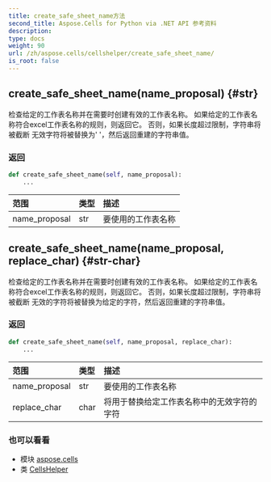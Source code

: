 ```yaml
---
title: create_safe_sheet_name方法
second_title: Aspose.Cells for Python via .NET API 参考资料
description:
type: docs
weight: 90
url: /zh/aspose.cells/cellshelper/create_safe_sheet_name/
is_root: false
---
```

##  create_safe_sheet_name(name_proposal) {#str}
检查给定的工作表名称并在需要时创建有效的工作表名称。
如果给定的工作表名称符合excel工作表名称的规则，则返回它。
否则，如果长度超过限制，字符串将被截断
无效字符将被替换为' '，然后返回重建的字符串值。


### 返回




```python
def create_safe_sheet_name(self, name_proposal):
    ...
```


|范围|类型|描述|
| :- | :- | :- |
| name_proposal | str |要使用的工作表名称|


##  create_safe_sheet_name(name_proposal, replace_char) {#str-char}
检查给定的工作表名称并在需要时创建有效的工作表名称。
如果给定的工作表名称符合excel工作表名称的规则，则返回它。
否则，如果长度超过限制，字符串将被截断
无效的字符将被替换为给定的字符，然后返回重建的字符串值。


### 返回




```python
def create_safe_sheet_name(self, name_proposal, replace_char):
    ...
```


|范围|类型|描述|
| :- | :- | :- |
| name_proposal | str |要使用的工作表名称|
| replace_char | char |将用于替换给定工作表名称中的无效字符的字符|



### 也可以看看
* 模块 [aspose.cells](../../)
* 类 [CellsHelper](/cells/python-net/zh/aspose.cells/cellshelper)
